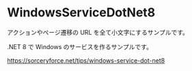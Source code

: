 # WindowsServiceDotNet8
アクションやページ遷移の URL を全て小文字にするサンプルです。

.NET 8 で Windows のサービスを作るサンプルです。

https://sorceryforce.net/tips/windows-service-dot-net8
